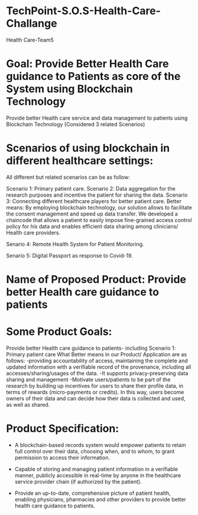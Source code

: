# TechPoint-S.O.S-Health-Care-Challange
Health Care-Team5
# Goal: Provide Better Health Care guidance to Patients as core of the System using Blockchain Technology
Provide better Health care service and data management to patients using Blockchain Technology 
(Considered 3 related Scenarios)

# Scenarios of using blockchain in different healthcare settings: 

All different but related scenarios can be as follow:

Scenario 1: Primary patient care.
Scenario 2: Data aggregation for the research purposes and incentive the patient for sharing the data.
Scenario 3: Connecting different healthcare players for better patient care.
Better means: By employing blockchain technology, our solution allows to facilitate the consent management and speed up data transfer. We developed a chaincode that allows a patient to easily impose fine-grained access control policy for his data and enables efficient data sharing among clinicians/ Health care providers.

Senario 4: Remote Health System for Patient Monitoring.

Senario 5: Digital Passport as response to Covid-19.

# Name of Proposed Product:  Provide better Health care guidance to patients

# Some Product Goals:
Provide better Health care guidance to patients- including Scenario 1: Primary patient care
What Better means in our Product/ Application are as follows:
-providing accountability of access, maintaining the complete and updated information with a verifiable record of the provenance, including all accesses/sharing/usages of the data.
-It supports privacy-preserving data sharing and management
-Motivate users/patients to be part of the research by building up incentives for users to share their profile data, in terms of rewards (micro-payments or credits). In this way, users become owners of their data and can decide how their data is collected and used, as well as shared.

# Product Specification:

- A blockchain-based records system would empower patients to retain full control over their data, choosing when, and to whom, to grant permission to access their information.

- Capable of storing and managing patient information in a verifiable manner, publicly accessible in real-time by anyone in the healthcare service provider chain (if authorized by the patient).

- Provide an up-to-date, comprehensive picture of patient health, enabling physicians, pharmacies and other providers to provide better health care guidance to patients.

